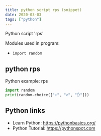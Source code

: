 ```yaml
---
title: python script rps (snippet)
date: 2020-03-03
tags: ["python"]
---
```

Python script 'rps'


Modules used in program: 
* `import random`

## python rps

Python example: rps

```python
import random
print(random.choice(["✌", "✊", "✋"]))


```

## Python links

- Learn Python: https://pythonbasics.org/
- Python Tutorial: https://pythonspot.com
